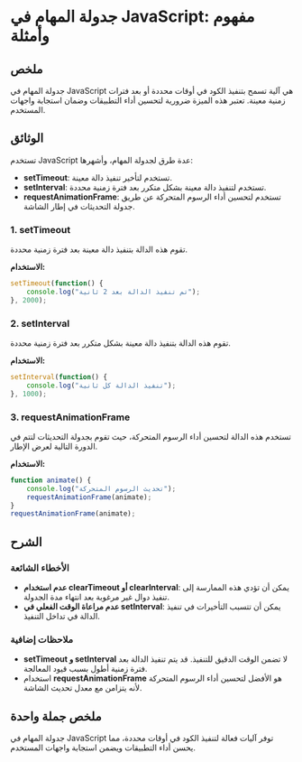 <!--
Meta Description: # جدولة المهام في JavaScript: مفهوم وأمثلة ## ملخص جدولة المهام في JavaScript هي آلية تسمح بتنفيذ الكود في أوقات محددة أو بعد فترات زمنية معينة. تعتبر...
Meta Keywords: javascript, بعد, الدالة, تنفيذ, محددة
-->

# جدولة المهام في JavaScript: مفهوم وأمثلة

## ملخص
جدولة المهام في JavaScript هي آلية تسمح بتنفيذ الكود في أوقات محددة أو بعد فترات زمنية معينة. تعتبر هذه الميزة ضرورية لتحسين أداء التطبيقات وضمان استجابة واجهات المستخدم.

## الوثائق
تستخدم JavaScript عدة طرق لجدولة المهام، وأشهرها:
- **setTimeout**: تستخدم لتأخير تنفيذ دالة معينة.
- **setInterval**: تستخدم لتنفيذ دالة معينة بشكل متكرر بعد فترة زمنية محددة.
- **requestAnimationFrame**: تستخدم لتحسين أداء الرسوم المتحركة عن طريق جدولة التحديثات في إطار الشاشة.

### 1. setTimeout
تقوم هذه الدالة بتنفيذ دالة معينة بعد فترة زمنية محددة.

**الاستخدام:**
```javascript
setTimeout(function() {
    console.log("تم تنفيذ الدالة بعد 2 ثانية");
}, 2000);
```

### 2. setInterval
تقوم هذه الدالة بتنفيذ دالة معينة بشكل متكرر بعد فترة زمنية محددة.

**الاستخدام:**
```javascript
setInterval(function() {
    console.log("تنفيذ الدالة كل ثانية");
}, 1000);
```

### 3. requestAnimationFrame
تستخدم هذه الدالة لتحسين أداء الرسوم المتحركة، حيث تقوم بجدولة التحديثات لتتم في الدورة التالية لعرض الإطار.

**الاستخدام:**
```javascript
function animate() {
    console.log("تحديث الرسوم المتحركة");
    requestAnimationFrame(animate);
}
requestAnimationFrame(animate);
```

## الشرح
### الأخطاء الشائعة
- **عدم استخدام clearTimeout أو clearInterval**: يمكن أن تؤدي هذه الممارسة إلى تنفيذ دوال غير مرغوبة بعد انتهاء مدة الجدولة.
- **عدم مراعاة الوقت الفعلي في setInterval**: يمكن أن تتسبب التأخيرات في تنفيذ الدالة في تداخل التنفيذ.

### ملاحظات إضافية
- **setTimeout و setInterval** لا تضمن الوقت الدقيق للتنفيذ. قد يتم تنفيذ الدالة بعد فترة زمنية أطول بسبب قيود المعالجة.
- استخدام **requestAnimationFrame** هو الأفضل لتحسين أداء الرسوم المتحركة لأنه يتزامن مع معدل تحديث الشاشة.

## ملخص جملة واحدة
جدولة المهام في JavaScript توفر آليات فعالة لتنفيذ الكود في أوقات محددة، مما يحسن أداء التطبيقات ويضمن استجابة واجهات المستخدم.